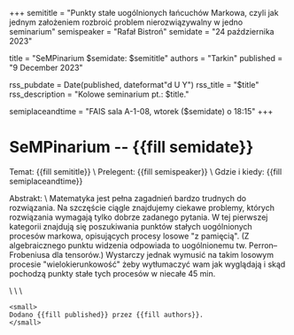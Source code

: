 +++
semititle = "Punkty stałe uogólnionych łańcuchów Markowa, czyli jak jednym założeniem rozbroić problem nierozwiązywalny w jedno seminarium"
semispeaker = "Rafał Bistroń"
semidate = "24 października 2023"

title = "SeMPinarium $semidate: $semititle"
authors = "Tarkin"
published = "9 December 2023"

rss_pubdate = Date(published, dateformat"d U Y")
rss_title = "$title"
rss_description = "Kolowe seminarium pt.: $title."


semiplaceandtime = "FAIS sala A-1-08, wtorek ($semidate) o 18:15"
+++

# SeMPinarium -- {{fill semidate}}

Temat: {{fill semititle}} \\
Prelegent: {{fill semispeaker}} \\
Gdzie i kiedy: {{fill semiplaceandtime}}

Abstrakt: \\
Matematyka jest pełna zagadnień bardzo trudnych do rozwiązania. Na szczęście ciągle znajdujemy ciekawe problemy, których rozwiązania wymagają tylko dobrze zadanego pytania.
W tej pierwszej kategorii znajdują się poszukiwania punktów stałych uogólnionych procesów markowa, opisujących procesy losowe "z pamięcią". (Z algebraicznego punktu widzenia odpowiada to uogólnionemu tw. Perron–Frobeniusa dla tensorów.)
Wystarczy jednak wymusić na takim losowym procesie "wielokierunkowość" żeby wytłumaczyć wam jak wyglądają i skąd pochodzą punkty stałe tych procesów w niecałe 45 min.


\\ \\ \\
~~~
<small>
Dodano {{fill published}} przez {{fill authors}}.
</small>
~~~
